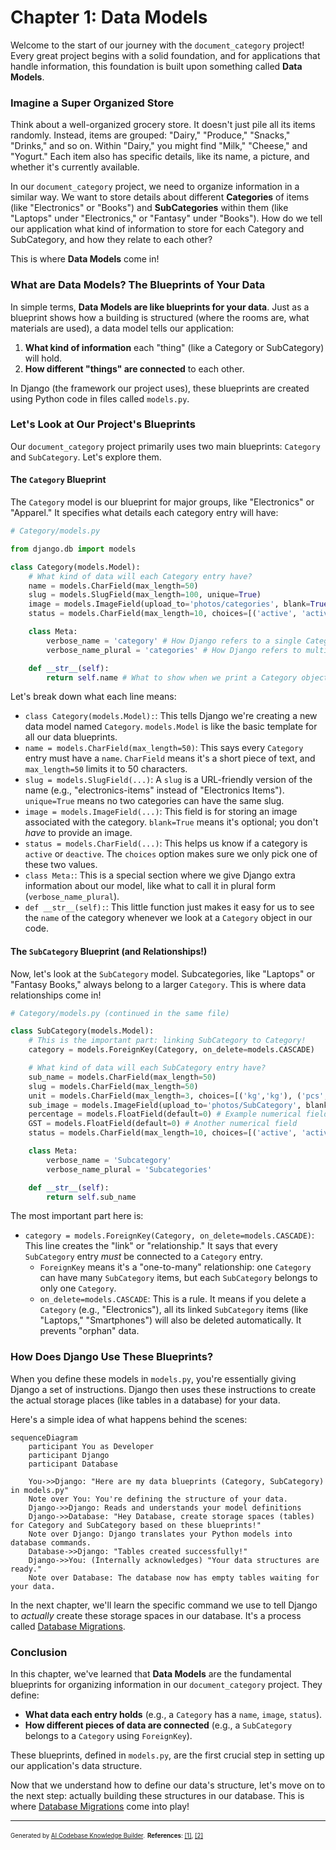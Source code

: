 # Chapter 1: Data Models

Welcome to the start of our journey with the `document_category` project! Every great project begins with a solid foundation, and for applications that handle information, this foundation is built upon something called **Data Models**.

### Imagine a Super Organized Store

Think about a well-organized grocery store. It doesn't just pile all its items randomly. Instead, items are grouped: "Dairy," "Produce," "Snacks," "Drinks," and so on. Within "Dairy," you might find "Milk," "Cheese," and "Yogurt." Each item also has specific details, like its name, a picture, and whether it's currently available.

In our `document_category` project, we need to organize information in a similar way. We want to store details about different **Categories** of items (like "Electronics" or "Books") and **SubCategories** within them (like "Laptops" under "Electronics," or "Fantasy" under "Books"). How do we tell our application what kind of information to store for each Category and SubCategory, and how they relate to each other?

This is where **Data Models** come in!

### What are Data Models? The Blueprints of Your Data

In simple terms, **Data Models are like blueprints for your data**. Just as a blueprint shows how a building is structured (where the rooms are, what materials are used), a data model tells our application:

1.  **What kind of information** each "thing" (like a Category or SubCategory) will hold.
2.  **How different "things" are connected** to each other.

In Django (the framework our project uses), these blueprints are created using Python code in files called `models.py`.

### Let's Look at Our Project's Blueprints

Our `document_category` project primarily uses two main blueprints: `Category` and `SubCategory`. Let's explore them.

#### The `Category` Blueprint

The `Category` model is our blueprint for major groups, like "Electronics" or "Apparel." It specifies what details each category entry will have:

```python
# Category/models.py

from django.db import models

class Category(models.Model):
    # What kind of data will each Category entry have?
    name = models.CharField(max_length=50)
    slug = models.SlugField(max_length=100, unique=True)
    image = models.ImageField(upload_to='photos/categories', blank=True)
    status = models.CharField(max_length=10, choices=[('active', 'active'), ('deactive', 'deactive')], default='active')

    class Meta:
        verbose_name = 'category' # How Django refers to a single Category
        verbose_name_plural = 'categories' # How Django refers to multiple Categories

    def __str__(self):
        return self.name # What to show when we print a Category object
```

Let's break down what each line means:

*   `class Category(models.Model):`: This tells Django we're creating a new data model named `Category`. `models.Model` is like the basic template for all our data blueprints.
*   `name = models.CharField(max_length=50)`: This says every `Category` entry must have a `name`. `CharField` means it's a short piece of text, and `max_length=50` limits it to 50 characters.
*   `slug = models.SlugField(...)`: A `slug` is a URL-friendly version of the name (e.g., "electronics-items" instead of "Electronics Items"). `unique=True` means no two categories can have the same slug.
*   `image = models.ImageField(...)`: This field is for storing an image associated with the category. `blank=True` means it's optional; you don't *have* to provide an image.
*   `status = models.CharField(...)`: This helps us know if a category is `active` or `deactive`. The `choices` option makes sure we only pick one of these two values.
*   `class Meta:`: This is a special section where we give Django extra information about our model, like what to call it in plural form (`verbose_name_plural`).
*   `def __str__(self):`: This little function just makes it easy for us to see the `name` of the category whenever we look at a `Category` object in our code.

#### The `SubCategory` Blueprint (and Relationships!)

Now, let's look at the `SubCategory` model. Subcategories, like "Laptops" or "Fantasy Books," always belong to a larger `Category`. This is where data relationships come in!

```python
# Category/models.py (continued in the same file)

class SubCategory(models.Model):
    # This is the important part: linking SubCategory to Category!
    category = models.ForeignKey(Category, on_delete=models.CASCADE)

    # What kind of data will each SubCategory entry have?
    sub_name = models.CharField(max_length=50)
    slug = models.CharField(max_length=50)
    unit = models.CharField(max_length=3, choices=[('kg','kg'), ('pcs','pcs')])
    sub_image = models.ImageField(upload_to='photos/SubCategory', blank=True)
    percentage = models.FloatField(default=0) # Example numerical field
    GST = models.FloatField(default=0) # Another numerical field
    status = models.CharField(max_length=10, choices=[('active', 'active'), ('deactive', 'deactive')], default='active')

    class Meta:
        verbose_name = 'Subcategory'
        verbose_name_plural = 'Subcategories'

    def __str__(self):
        return self.sub_name
```

The most important part here is:

*   `category = models.ForeignKey(Category, on_delete=models.CASCADE)`: This line creates the "link" or "relationship." It says that every `SubCategory` entry *must* be connected to a `Category` entry.
    *   `ForeignKey` means it's a "one-to-many" relationship: one `Category` can have many `SubCategory` items, but each `SubCategory` belongs to only one `Category`.
    *   `on_delete=models.CASCADE`: This is a rule. It means if you delete a `Category` (e.g., "Electronics"), all its linked `SubCategory` items (like "Laptops," "Smartphones") will also be deleted automatically. It prevents "orphan" data.

### How Does Django Use These Blueprints?

When you define these models in `models.py`, you're essentially giving Django a set of instructions. Django then uses these instructions to create the actual storage places (like tables in a database) for your data.

Here's a simple idea of what happens behind the scenes:

```mermaid
sequenceDiagram
    participant You as Developer
    participant Django
    participant Database

    You->>Django: "Here are my data blueprints (Category, SubCategory) in models.py"
    Note over You: You're defining the structure of your data.
    Django->>Django: Reads and understands your model definitions
    Django->>Database: "Hey Database, create storage spaces (tables) for Category and SubCategory based on these blueprints!"
    Note over Django: Django translates your Python models into database commands.
    Database->>Django: "Tables created successfully!"
    Django->>You: (Internally acknowledges) "Your data structures are ready."
    Note over Database: The database now has empty tables waiting for your data.
```

In the next chapter, we'll learn the specific command we use to tell Django to *actually* create these storage spaces in our database. It's a process called [Database Migrations](02_database_migrations_.md).

### Conclusion

In this chapter, we've learned that **Data Models** are the fundamental blueprints for organizing information in our `document_category` project. They define:

*   **What data each entry holds** (e.g., a `Category` has a `name`, `image`, `status`).
*   **How different pieces of data are connected** (e.g., a `SubCategory` belongs to a `Category` using `ForeignKey`).

These blueprints, defined in `models.py`, are the first crucial step in setting up our application's data structure.

Now that we understand how to define our data's structure, let's move on to the next step: actually building these structures in our database. This is where [Database Migrations](02_database_migrations_.md) come into play!

---

<sub><sup>Generated by [AI Codebase Knowledge Builder](https://github.com/The-Pocket/Tutorial-Codebase-Knowledge).</sup></sub> <sub><sup>**References**: [[1]](https://github.com/snehabansal483/document_category/blob/277478989331eedb1362c71cf1b167d6ac739b2a/Category/migrations/0001_initial.py), [[2]](https://github.com/snehabansal483/document_category/blob/277478989331eedb1362c71cf1b167d6ac739b2a/Category/models.py)</sup></sub>
